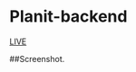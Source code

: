 # Planit-backend





[LIVE](https://planit-frontend-b3z0k8h1e-anugrahs-projects-2159a6eb.vercel.app/login)




##Screenshot.



